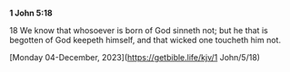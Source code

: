 **1 John 5:18**

18 We know that whosoever is born of God sinneth not; but he that is begotten of God keepeth himself, and that wicked one toucheth him not.

[Monday 04-December, 2023](https://getbible.life/kjv/1 John/5/18)
